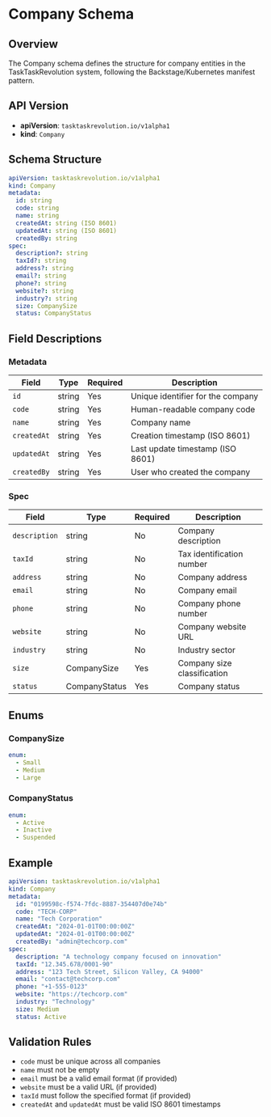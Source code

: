 # Company Schema

## Overview

The Company schema defines the structure for company entities in the TaskTaskRevolution system, following the Backstage/Kubernetes manifest pattern.

## API Version

- **apiVersion**: `tasktaskrevolution.io/v1alpha1`
- **kind**: `Company`

## Schema Structure

```yaml
apiVersion: tasktaskrevolution.io/v1alpha1
kind: Company
metadata:
  id: string
  code: string
  name: string
  createdAt: string (ISO 8601)
  updatedAt: string (ISO 8601)
  createdBy: string
spec:
  description?: string
  taxId?: string
  address?: string
  email?: string
  phone?: string
  website?: string
  industry?: string
  size: CompanySize
  status: CompanyStatus
```

## Field Descriptions

### Metadata

| Field | Type | Required | Description |
|-------|------|----------|-------------|
| `id` | string | Yes | Unique identifier for the company |
| `code` | string | Yes | Human-readable company code |
| `name` | string | Yes | Company name |
| `createdAt` | string | Yes | Creation timestamp (ISO 8601) |
| `updatedAt` | string | Yes | Last update timestamp (ISO 8601) |
| `createdBy` | string | Yes | User who created the company |

### Spec

| Field | Type | Required | Description |
|-------|------|----------|-------------|
| `description` | string | No | Company description |
| `taxId` | string | No | Tax identification number |
| `address` | string | No | Company address |
| `email` | string | No | Company email |
| `phone` | string | No | Company phone number |
| `website` | string | No | Company website URL |
| `industry` | string | No | Industry sector |
| `size` | CompanySize | Yes | Company size classification |
| `status` | CompanyStatus | Yes | Company status |

## Enums

### CompanySize

```yaml
enum:
  - Small
  - Medium
  - Large
```

### CompanyStatus

```yaml
enum:
  - Active
  - Inactive
  - Suspended
```

## Example

```yaml
apiVersion: tasktaskrevolution.io/v1alpha1
kind: Company
metadata:
  id: "0199598c-f574-7fdc-8887-354407d0e74b"
  code: "TECH-CORP"
  name: "Tech Corporation"
  createdAt: "2024-01-01T00:00:00Z"
  updatedAt: "2024-01-01T00:00:00Z"
  createdBy: "admin@techcorp.com"
spec:
  description: "A technology company focused on innovation"
  taxId: "12.345.678/0001-90"
  address: "123 Tech Street, Silicon Valley, CA 94000"
  email: "contact@techcorp.com"
  phone: "+1-555-0123"
  website: "https://techcorp.com"
  industry: "Technology"
  size: Medium
  status: Active
```

## Validation Rules

- `code` must be unique across all companies
- `name` must not be empty
- `email` must be a valid email format (if provided)
- `website` must be a valid URL (if provided)
- `taxId` must follow the specified format (if provided)
- `createdAt` and `updatedAt` must be valid ISO 8601 timestamps
